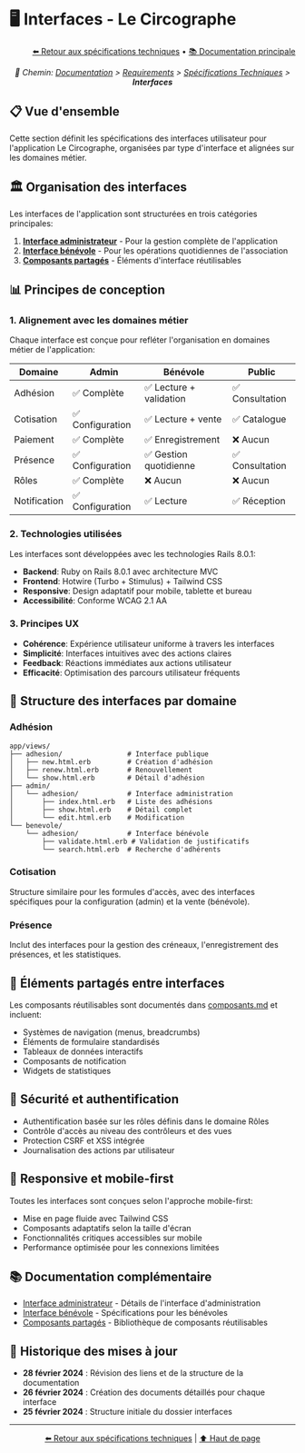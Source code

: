 # 🖥️ Interfaces - Le Circographe

<div align="right">
  <a href="../README.md">⬅️ Retour aux spécifications techniques</a> •
  <a href="../../../profile/README.md">📚 Documentation principale</a>
</div>

<p align="center"><i>🧭 Chemin: <a href="../../../profile/README.md">Documentation</a> > <a href="../../README.md">Requirements</a> > <a href="../README.md">Spécifications Techniques</a> > <b>Interfaces</b></i></p>

## 📋 Vue d'ensemble

Cette section définit les spécifications des interfaces utilisateur pour l'application Le Circographe, organisées par type d'interface et alignées sur les domaines métier.

## 🏛️ Organisation des interfaces

Les interfaces de l'application sont structurées en trois catégories principales:

1. **[Interface administrateur](../../../docs/architecture/technical/frontend/components/admin.md)** - Pour la gestion complète de l'application
2. **[Interface bénévole](benevole.md)** - Pour les opérations quotidiennes de l'association
3. **[Composants partagés](composants.md)** - Éléments d'interface réutilisables

## 📊 Principes de conception

### 1. Alignement avec les domaines métier

Chaque interface est conçue pour refléter l'organisation en domaines métier de l'application:

| Domaine | Admin | Bénévole | Public |
|---------|-------|----------|--------|
| Adhésion | ✅ Complète | ✅ Lecture + validation | ✅ Consultation |
| Cotisation | ✅ Configuration | ✅ Lecture + vente | ✅ Catalogue |
| Paiement | ✅ Complète | ✅ Enregistrement | ❌ Aucun |
| Présence | ✅ Configuration | ✅ Gestion quotidienne | ✅ Consultation |
| Rôles | ✅ Complète | ❌ Aucun | ❌ Aucun |
| Notification | ✅ Configuration | ✅ Lecture | ✅ Réception |

### 2. Technologies utilisées

Les interfaces sont développées avec les technologies Rails 8.0.1:

- **Backend**: Ruby on Rails 8.0.1 avec architecture MVC
- **Frontend**: Hotwire (Turbo + Stimulus) + Tailwind CSS
- **Responsive**: Design adaptatif pour mobile, tablette et bureau
- **Accessibilité**: Conforme WCAG 2.1 AA

### 3. Principes UX

- **Cohérence**: Expérience utilisateur uniforme à travers les interfaces
- **Simplicité**: Interfaces intuitives avec des actions claires
- **Feedback**: Réactions immédiates aux actions utilisateur
- **Efficacité**: Optimisation des parcours utilisateur fréquents

## 🧩 Structure des interfaces par domaine

### Adhésion

```
app/views/
├── adhesion/                # Interface publique
│   ├── new.html.erb         # Création d'adhésion
│   ├── renew.html.erb       # Renouvellement
│   └── show.html.erb        # Détail d'adhésion
├── admin/
│   └── adhesion/            # Interface administration
│       ├── index.html.erb   # Liste des adhésions
│       ├── show.html.erb    # Détail complet
│       └── edit.html.erb    # Modification
└── benevole/
    └── adhesion/            # Interface bénévole
        ├── validate.html.erb # Validation de justificatifs
        └── search.html.erb  # Recherche d'adhérents
```

### Cotisation

Structure similaire pour les formules d'accès, avec des interfaces spécifiques pour la configuration (admin) et la vente (bénévole).

### Présence

Inclut des interfaces pour la gestion des créneaux, l'enregistrement des présences, et les statistiques.

## 🔄 Éléments partagés entre interfaces

Les composants réutilisables sont documentés dans [composants.md](composants.md) et incluent:

- Systèmes de navigation (menus, breadcrumbs)
- Éléments de formulaire standardisés
- Tableaux de données interactifs
- Composants de notification
- Widgets de statistiques

## 🔐 Sécurité et authentification

- Authentification basée sur les rôles définis dans le domaine Rôles
- Contrôle d'accès au niveau des contrôleurs et des vues
- Protection CSRF et XSS intégrée
- Journalisation des actions par utilisateur

## 📱 Responsive et mobile-first

Toutes les interfaces sont conçues selon l'approche mobile-first:
- Mise en page fluide avec Tailwind CSS
- Composants adaptatifs selon la taille d'écran
- Fonctionnalités critiques accessibles sur mobile
- Performance optimisée pour les connexions limitées

## 📚 Documentation complémentaire

- [Interface administrateur](../../../docs/architecture/technical/frontend/components/admin.md) - Détails de l'interface d'administration
- [Interface bénévole](benevole.md) - Spécifications pour les bénévoles
- [Composants partagés](composants.md) - Bibliothèque de composants réutilisables

## 📆 Historique des mises à jour

- **28 février 2024** : Révision des liens et de la structure de la documentation
- **26 février 2024** : Création des documents détaillés pour chaque interface
- **25 février 2024** : Structure initiale du dossier interfaces

---

<div align="center">
  <p>
    <a href="../README.md">⬅️ Retour aux spécifications techniques</a> | 
    <a href="#-interfaces---le-circographe">⬆️ Haut de page</a>
  </p>
</div> 